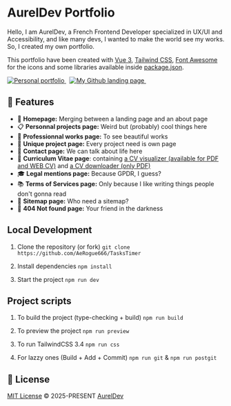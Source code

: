 # AurelDev Portfolio

Hello, I am AurelDev, a French Frontend Developer specialized in UX/UI and Accessibility, and like many devs, I wanted to make the world see my works. So, I created my own portfolio.

This portfolio have been created with [Vue 3](https://vuejs.org), [Tailwind CSS](https://tailwindcss.com), [Font Awesome](https://fontawesome.com/icons) for the icons and some libraries available inside [package.json](https://github.com/AeRogue666/Portfolio/blob/main/package.json).

<a href="https://aureldev.github.io/">
    <img src="https://img.shields.io/badge/My portfolio-skyblue?&style=for-the-badge&logo=github&logoColor=black" alt="Personal portfolio">
</a>&nbsp;
<a href="https://github.com/AeRogue666">
    <img src="https://img.shields.io/badge/Github Landing page-skyblue?&style=for-the-badge&logo=github&logoColor=black" alt="My Github landing page">
</a>&nbsp;

## 🚀 Features

- 📡 **Homepage:** Merging between a landing page and an about page
- 📋 **Personnal projects page:** Weird but (probably) cool things here
- 🎥 **Professionnal works page:** To see beautiful works
- 📜 **Unique project page:** Every project need is own page
- 📧 **Contact page:** We can talk about life here
- 💪 **Curriculum Vitae page**: containing [a CV visualizer (available for PDF and WEB CV)](https://aureldev.github.io/portfolio/cv) and [a CV downloader (only PDF)](https://aureldev.github.io/portfolio/cv)
- 🎓 **Legal mentions page:** Because GPDR, I guess?
- 📚 **Terms of Services page:** Only because I like writing things people don't gonna read
- 📇 **Sitemap page:** Who need a sitemap?
- 🚳 **404 Not found page:** Your friend in the darkness

## Local Development

1. Clone the repository (or fork)
`git clone https://github.com/AeRogue666/TasksTimer`

2. Install dependencies
`npm install`

3. Start the project
`npm run dev`

## Project scripts

1. To build the project (type-checking + build)
`npm run build`

2. To preview the project
`npm run preview`

3. To run TailwindCSS 3.4
`npm run css`

4. For lazzy ones (Build + Add + Commit)
`npm run git` & `npm run postgit`

## 📄 License

[MIT License](https://github.com/AeRogue666/Portfolio/blob/main/LICENSE) © 2025-PRESENT [AurelDev](https://github.com/AeRogue666)
